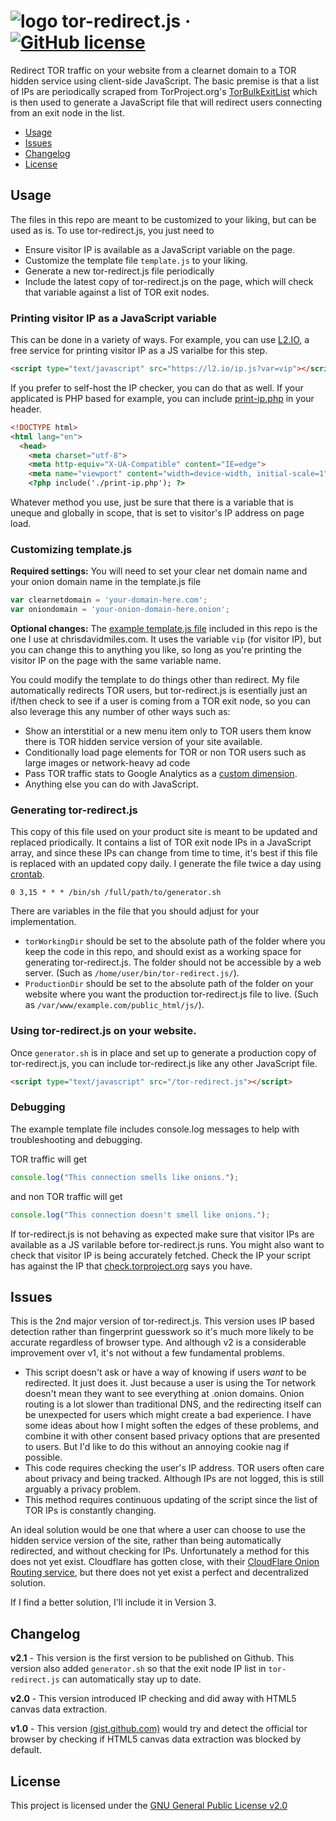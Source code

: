 # ![logo](https://github.com/chrisdavidmiles/tor-redirect.js/blob/master/assets/onion.svg) tor-redirect.js  &middot; [![GitHub license](https://img.shields.io/badge/license-GPL%202.0-blue.svg)](https://github.com/chrisdavidmiles/tor-redirect.js/blob/master/LICENSE)
Redirect TOR traffic on your website from a clearnet domain to a TOR hidden service using client-side JavaScript. The basic premise is that a list of IPs are periodically scraped from TorProject.org's [TorBulkExitList](https://check.torproject.org/cgi-bin/TorBulkExitList.py?ip=1.1.1.1) which is then used to generate a JavaScript file that will redirect users connecting from an exit node in the list.

* [Usage](#usage)
* [Issues](#issues)
* [Changelog](#changelog)
* [License](#license)
## 


## Usage
The files in this repo are meant to be customized to your liking, but can be used as is. To use tor-redirect.js, you just need to
 * Ensure visitor IP is available as a JavaScript variable on the page.
 * Customize the template file `template.js` to your liking.
 * Generate a new tor-redirect.js file periodically
 * Include the latest copy of tor-redirect.js on the page, which will check that variable against a list of TOR exit nodes. 

### Printing visitor IP as a JavaScript variable
This can be done in a variety of ways. For example, you can use [L2.IO](https://l2.io/), a free service for printing visitor IP as a JS varialbe for this step.
```html
<script type="text/javascript" src="https://l2.io/ip.js?var=vip"></script>
```
If you prefer to self-host the IP checker, you can do that as well. If your applicated is PHP based for example, you can include [print-ip.php](https://github.com/chrisdavidmiles/tor-redirect.js/blob/master/assets/print-ip.php) in your header.
```html
<!DOCTYPE html>
<html lang="en">
  <head>
    <meta charset="utf-8">
    <meta http-equiv="X-UA-Compatible" content="IE=edge">
    <meta name="viewport" content="width=device-width, initial-scale=1">
    <?php include('./print-ip.php'); ?>
```
Whatever method you use, just be sure that there is a variable that is uneque and globally in scope, that is set to visitor's IP address on page load.
### Customizing template.js
**Required settings:**
You will need to set your clear net domain name and your onion domain name in the template.js file 
```javascript
var clearnetdomain = 'your-domain-here.com';
var oniondomain = 'your-onion-domain-here.onion';
```
**Optional changes:**
The [example template.js file](https://github.com/chrisdavidmiles/tor-redirect.js/blob/master/template.js) included in this repo is the one I use at chrisdavidmiles.com. It uses the variable `vip` (for visitor IP), but you can change this to anything you like, so long as you're printing the visitor IP on the page with the same variable name.

You could modify the template to do things other than redirect. My file automatically redirects TOR users, but tor-redirect.js is esentially just an if/then check to see if a user is coming from a TOR exit node, so you can also leverage this any number of other ways such as: 
 * Show an interstitial or a new menu item only to TOR users them know there is TOR hidden service version of your site available. 
 * Conditionally load page elements for TOR or non TOR users such as large images or network-heavy ad code
 * Pass TOR traffic stats to Google Analytics as a [custom dimension](https://developers.google.com/analytics/devguides/collection/analyticsjs/custom-dims-mets).
 * Anything else you can do with JavaScript.
 
### Generating tor-redirect.js
This copy of this file used on your product site is meant to be updated and replaced priodically. It contains a list of TOR exit node IPs in a JavaScript array, and since these IPs can change from time to time, it's best if this file is replaced with an updated copy daily. I generate the file twice a day using [crontab](https://opensource.com/article/17/11/how-use-cron-linux).
```
0 3,15 * * * /bin/sh /full/path/to/generator.sh
```
There are variables in the file that you should adjust for your implementation. 
 * `torWorkingDir` should be set to the absolute path of the folder where you keep the code in this repo, and should exist as a working space for generating tor-redirect.js. The folder should not be accessible by a web server. (Such as `/home/user/bin/tor-redirect.js/`).
 * `ProductionDir` should be set to the absolute path of the folder on your website where you want the production tor-redirect.js file to live. (Such as `/var/www/example.com/public_html/js/`).  

### Using tor-redirect.js on your website.
Once `generator.sh` is in place and set up to generate a production copy of tor-redirect.js, you can include tor-redirect.js like any other JavaScript file.
```html
<script type="text/javascript" src="/tor-redirect.js"></script>
```

### Debugging
The example template file includes console.log messages to help with troubleshooting and debugging. 

TOR traffic will get
 ```javascript
console.log("This connection smells like onions.");
``` 
and non TOR traffic will get
```javascript
console.log("This connection doesn't smell like onions.");
```
If tor-redirect.js is not behaving as expected make sure that visitor IPs are available as a JS varilable before tor-redirect.js runs. You might also want to check that visitor IP is being accurately fetched. Check the IP your script has against the IP that [check.torproject.org](https://check.torproject.org/) says you have. 

## Issues
This is the 2nd major version of tor-redirect.js. This version uses IP based detection rather than fingerprint guesswork so it's much more likely to be accurate regardless of browser type. And although v2 is a considerable improvement over v1, it's not without a few fundamental problems.
* This script doesn't ask or have a way of knowing if users _want_ to be redirected. It just does it. Just because a user is using the Tor network doesn't mean they want to see everything at .onion domains. Onion routing is a lot slower than traditional DNS, and the redirecting itself can be unexpected for users which might create a bad experience. I have some ideas about how I might soften the edges of these problems, and combine it with other consent based privacy options that are presented to users. But I'd like to do this without an annoying cookie nag if possible.
* This code requires checking the user's IP address. TOR users often care about privacy and being tracked. Although IPs are not logged, this is still arguably a privacy problem.
* This method requires continuous updating of the script since the list of TOR IPs is constantly changing. 

An ideal solution would be one that where a user can choose to use the hidden service version of the site, rather than being automatically redirected, and without checking for IPs. Unfortunately a method for this does not yet exist. Cloudflare has gotten close, with their [CloudFlare Onion Routing service](https://blog.cloudflare.com/cloudflare-onion-service/), but there does not yet exist a perfect and decentralized solution.

If I find a better solution, I'll include it in Version 3.

## Changelog

**v2.1** - This version is the first version to be published on Github. This version also added `generator.sh` so that the exit node IP list in `tor-redirect.js` can automatically stay up to date.

**v2.0** - This version introduced IP checking and did away with HTML5 canvas data extraction.

**v1.0** - This version [(gist.github.com)](https://gist.github.com/chrisdavidmiles/923b03766e02c2a1c077eb85672efb36) would try and detect the official tor browser by checking if HTML5 canvas data extraction was blocked by default.

## License
This project is licensed under the [GNU General Public License v2.0](https://www.gnu.org/licenses/gpl-2.0.html)
